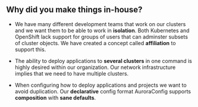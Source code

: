 ## Why did you make things in-house?

* We have many different development teams that work on our clusters and we want them to be able to work in **isolation**. Both Kubernetes and OpenShift lack support for groups of users that can adminster subsets of cluster objects. We have created a concept called **affiliation** to support this.

* The ability to deploy applications to **several clusters** in one command is highly desired within our organization. Our network infrastructure implies that we need to have multiple clusters.

* When configuring how to deploy applications and projects we want to avoid duplication. Our **declarative** config format AuroraConfig supports **composition** with **sane defaults**.
